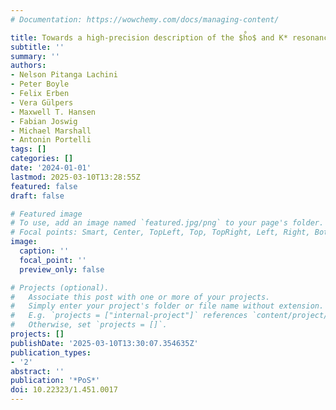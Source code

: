 ```yaml
---
# Documentation: https://wowchemy.com/docs/managing-content/

title: Towards a high-precision description of the $h̊o$ and K* resonances
subtitle: ''
summary: ''
authors:
- Nelson Pitanga Lachini
- Peter Boyle
- Felix Erben
- Vera Gülpers
- Maxwell T. Hansen
- Fabian Joswig
- Michael Marshall
- Antonin Portelli
tags: []
categories: []
date: '2024-01-01'
lastmod: 2025-03-10T13:28:55Z
featured: false
draft: false

# Featured image
# To use, add an image named `featured.jpg/png` to your page's folder.
# Focal points: Smart, Center, TopLeft, Top, TopRight, Left, Right, BottomLeft, Bottom, BottomRight.
image:
  caption: ''
  focal_point: ''
  preview_only: false

# Projects (optional).
#   Associate this post with one or more of your projects.
#   Simply enter your project's folder or file name without extension.
#   E.g. `projects = ["internal-project"]` references `content/project/deep-learning/index.md`.
#   Otherwise, set `projects = []`.
projects: []
publishDate: '2025-03-10T13:30:07.354635Z'
publication_types:
- '2'
abstract: ''
publication: '*PoS*'
doi: 10.22323/1.451.0017
---
```

